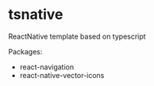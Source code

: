 # tsnative
ReactNative template based on typescript

Packages: 
- react-navigation
- react-native-vector-icons
